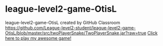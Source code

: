 # league-level2-game-OtisL
league-level2-game-OtisL created by GitHub Classroom
https://github.com/League-level2-student/league-level2-game-OtisL/blob/master/src/twoPlayerSnake/TwoPlayerSnake.jar?raw=true
<a href="https://github.com/League-level2-student/league-level2-game-OtisL/blob/master/src/twoPlayerSnake/TwoPlayerSnake.jar?raw=true">Click here to play my awesome game!</a>
